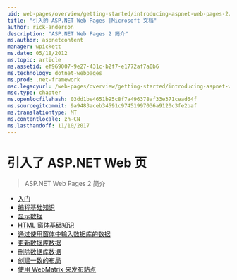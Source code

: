 ```yaml
---
uid: web-pages/overview/getting-started/introducing-aspnet-web-pages-2/index
title: "引入的 ASP.NET Web Pages |Microsoft 文档"
author: rick-anderson
description: "ASP.NET Web Pages 2 简介"
ms.author: aspnetcontent
manager: wpickett
ms.date: 05/18/2012
ms.topic: article
ms.assetid: ef969007-9e27-431c-b2f7-e1772af7a0b6
ms.technology: dotnet-webpages
ms.prod: .net-framework
msc.legacyurl: /web-pages/overview/getting-started/introducing-aspnet-web-pages-2
msc.type: chapter
ms.openlocfilehash: 03dd1be4651b95c8f7a496378af33e371cead64f
ms.sourcegitcommit: 9a9483aceb34591c97451997036a9120c3fe2baf
ms.translationtype: MT
ms.contentlocale: zh-CN
ms.lasthandoff: 11/10/2017
---
```

<a name="introducing-aspnet-web-pages"></a>引入了 ASP.NET Web 页
====================
> ASP.NET Web Pages 2 简介


- [入门](getting-started.md)
- [编程基础知识](intro-to-web-pages-programming.md)
- [显示数据](displaying-data.md)
- [HTML 窗体基础知识](form-basics.md)
- [通过使用窗体中输入数据库的数据](entering-data.md)
- [更新数据库数据](updating-data.md)
- [删除数据库数据](deleting-data.md)
- [创建一致的布局](layouts.md)
- [使用 WebMatrix 来发布站点](publishing.md)
